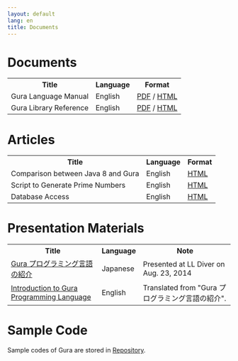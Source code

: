 ```yaml
---
layout: default
lang: en
title: Documents
---
```


<!-- ----------------------------------------------------------------------- -->
<h1 name="documents">Documents</h1>

<table>
<tr><th>Title</th><th>Language</th><th>Format</th></tr>

<tr>
<td>Gura Language Manual</td><td>English</td>
<td>
<a href="https://github.com/gura-lang/gura/raw/master/doc/language-manual/gura-lang-e.pdf">PDF</a> /
<a href="language-manual/index.html">HTML</a>
</td>
</tr>

<tr>
<td>Gura Library Reference</td><td>English</td>
<td>
<a href="https://github.com/gura-lang/gura/raw/master/doc/library-reference/gura-lib-e.pdf">PDF</a> /
<a href="library-reference/index.html">HTML</a>
</td>
</tr>

</table>


<!-- ----------------------------------------------------------------------- -->
<h1>Articles</h1>

<table>
<tr><th>Title</th><th>Language</th><th>Format</th></tr>

<tr>
<td>Comparison between Java 8 and Gura</td>
<td>English</td>
<td><a href="articles/Comparison-between-Java8-and-Gura.html">HTML</a></td>
</tr>

<tr>
<td>Script to Generate Prime Numbers</td>
<td>English</td>
<td><a href="articles/Script-to-Generate-Prime-Numbers.html">HTML</a></td>
</tr>

<tr>
<td>Database Access</td>
<td>English</td>
<td><a href="articles/Database-Access.html">HTML</a></td>
</tr>

</table>


<!-- ----------------------------------------------------------------------- -->
<h1 name="presentation">Presentation Materials</h1>

<table>
<tr><th>Title</th><th>Language</th><th>Note</th></tr>

<tr><td>
<a href="http://www.slideshare.net/ypsitau/gura-introduction-37974595">
Gura プログラミング言語の紹介
</a></td>
<td>Japanese</td><td>Presented at LL Diver on Aug. 23, 2014</td></tr>

<tr><td>
<a href="http://www.slideshare.net/ypsitau/gura-introductione">
Introduction to Gura Programming Language
</a></td>
<td>English</td><td>Translated from "Gura プログラミング言語の紹介".</td></tr>

</table>


<!-- ----------------------------------------------------------------------- -->
<h1>Sample Code</h1>

<p>Sample codes of Gura are stored in
<a href="https://github.com/gura-lang/gura/tree/master/sample"
 onClick="ga('send', 'event', 'repository', 'click', '/gura-lang/gura/tree/master/sample');">Repository</a>.
</p>
